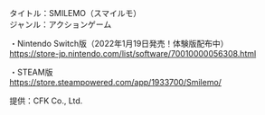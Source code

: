 タイトル：SMILEMO（スマイルモ）  
ジャンル：アクションゲーム

・Nintendo Switch版（2022年1月19日発売！体験版配布中）  
<https://store-jp.nintendo.com/list/software/70010000056308.html>

・STEAM版  
<https://store.steampowered.com/app/1933700/Smilemo/>

提供：CFK Co., Ltd.

